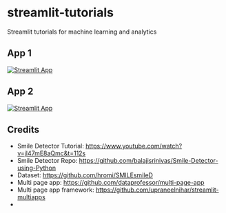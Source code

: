 # streamlit-tutorials
 Streamlit tutorials for machine learning and analytics
 
 ## App 1

[![Streamlit App](https://static.streamlit.io/badges/streamlit_badge_black_white.svg)](https://share.streamlit.io/yahiakala/streamlit-tutorials/main/myapp.py)

## App 2
[![Streamlit App](https://static.streamlit.io/badges/streamlit_badge_black_white.svg)](https://share.streamlit.io/yahiakala/streamlit-tutorials/main/myapp2.py)

## Credits
- Smile Detector Tutorial: https://www.youtube.com/watch?v=jl47mE8aQmc&t=112s
- Smile Detector Repo: https://github.com/balajisrinivas/Smile-Detector-using-Python
- Dataset: https://github.com/hromi/SMILEsmileD
- Multi page app: https://github.com/dataprofessor/multi-page-app
- Multi page app framework: https://github.com/upraneelnihar/streamlit-multiapps
- 
